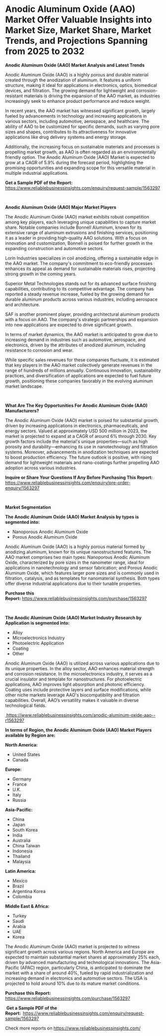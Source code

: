 <p><h1>Anodic Aluminum Oxide (AAO) Market Offer Valuable Insights into Market Size, Market Share, Market Trends, and Projections Spanning from 2025 to 2032</h1></p><p><strong>Anodic Aluminum Oxide (AAO) Market Analysis and Latest Trends</strong></p>
<p><p>Anodic Aluminum Oxide (AAO) is a highly porous and durable material created through the anodization of aluminum. It features a uniform structure, making it ideal for applications in electronics, optics, biomedical devices, and filtration. The growing demand for lightweight and corrosion-resistant materials is driving the expansion of the AAO market, as industries increasingly seek to enhance product performance and reduce weight.</p><p>In recent years, the AAO market has witnessed significant growth, largely fueled by advancements in technology and increasing applications in various sectors, including automotive, aerospace, and healthcare. The ability of AAO to be customized for specific demands, such as varying pore sizes and shapes, contributes to its attractiveness for innovative applications like drug delivery systems and energy storage.</p><p>Additionally, the increasing focus on sustainable materials and processes is propelling market growth, as AAO is often regarded as an environmentally friendly option. The Anodic Aluminum Oxide (AAO) Market is expected to grow at a CAGR of 5.9% during the forecast period, highlighting the promising opportunities and expanding scope for this versatile material in multiple industrial applications.</p></p>
<p><strong>Get a Sample PDF of the Report:&nbsp;</strong> <a href="https://www.reliablebusinessinsights.com/enquiry/request-sample/1563297?utm_campaign=2180&utm_medium=2&utm_source=Github&utm_content=ia&utm_term=02042025&utm_id=anodic-aluminum-oxide-aao">https://www.reliablebusinessinsights.com/enquiry/request-sample/1563297</a></p>
<p>&nbsp;</p>
<p><strong>Anodic Aluminum Oxide (AAO) Major Market Players</strong></p>
<p><p>The Anodic Aluminum Oxide (AAO) market exhibits robust competition among key players, each leveraging unique capabilities to capture market share. Notable companies include Bonnell Aluminum, known for its extensive range of aluminum extrusions and finishing services, positioning it as a leader in providing high-quality AAO solutions. With a focus on innovation and customization, Bonnell is poised for further growth in the expanding construction and automotive sectors.</p><p>Lorin Industries specializes in coil anodizing, offering a sustainable edge in the AAO market. The company's commitment to eco-friendly processes enhances its appeal as demand for sustainable materials rises, projecting strong growth in the coming years.</p><p>Superior Metal Technologies stands out for its advanced surface finishing capabilities, contributing to its competitive advantage. The company has reported a steady revenue increase, fueled by the growing demand for durable aluminum products across various industries, including aerospace and architecture.</p><p>SAF is another prominent player, providing architectural aluminum products with a focus on AAO. The company's strategic partnerships and expansion into new applications are expected to drive significant growth.</p><p>In terms of market dynamics, the AAO market is anticipated to grow due to increasing demand in industries such as automotive, aerospace, and electronics, driven by the attributes of anodized aluminum, including resistance to corrosion and wear. </p><p>While specific sales revenues for these companies fluctuate, it is estimated that key players in the AAO market collectively generate revenues in the range of hundreds of millions annually. Continuous innovation, sustainability practices, and diversification of applications are expected to fuel future growth, positioning these companies favorably in the evolving aluminum market landscape.</p></p>
<p>&nbsp;</p>
<p><strong>What Are The Key Opportunities For Anodic Aluminum Oxide (AAO) Manufacturers?</strong></p>
<p><p>The Anodic Aluminum Oxide (AAO) market is poised for substantial growth, driven by increasing applications in electronics, pharmaceuticals, and energy sectors. Valued at approximately USD 500 million in 2023, the market is projected to expand at a CAGR of around 6% through 2030. Key growth factors include the material's unique properties—such as high porosity and durability—enhancing its use in nanotechnology and filtration systems. Moreover, advancements in anodization techniques are expected to boost production efficiency. The future outlook is positive, with rising demand for lightweight materials and nano-coatings further propelling AAO adoption across various industries.</p></p>
<p><strong>Inquire or Share Your Questions If Any Before Purchasing This Report:</strong> <a href="https://www.reliablebusinessinsights.com/enquiry/pre-order-enquiry/1563297?utm_campaign=2180&utm_medium=2&utm_source=Github&utm_content=ia&utm_term=02042025&utm_id=anodic-aluminum-oxide-aao">https://www.reliablebusinessinsights.com/enquiry/pre-order-enquiry/1563297</a></p>
<p>&nbsp;</p>
<p><strong>Market Segmentation</strong></p>
<p><strong>The Anodic Aluminum Oxide (AAO) Market Analysis by types is segmented into:</strong></p>
<p><ul><li>Nanoporous Anodic Aluminum Oxide</li><li>Porous Anodic Aluminum Oxide</li></ul></p>
<p><p>Anodic Aluminum Oxide (AAO) is a highly porous material formed by anodizing aluminum, known for its unique nanostructured features. The AAO market comprises two main types: Nanoporous Anodic Aluminum Oxide, characterized by pore sizes in the nanometer range, ideal for applications in nanotechnology and sensor fabrication; and Porous Anodic Aluminum Oxide, which features larger pore sizes and is commonly used in filtration, catalysis, and as templates for nanomaterial synthesis. Both types offer diverse industrial applications due to their tunable properties.</p></p>
<p><strong>Purchase this Report:&nbsp;</strong><a href="https://www.reliablebusinessinsights.com/purchase/1563297?utm_campaign=2180&utm_medium=2&utm_source=Github&utm_content=ia&utm_term=02042025&utm_id=anodic-aluminum-oxide-aao">https://www.reliablebusinessinsights.com/purchase/1563297</a></p>
<p>&nbsp;</p>
<p><strong>The Anodic Aluminum Oxide (AAO) Market Industry Research by Application is segmented into:</strong></p>
<p><ul><li>Alloy</li><li>Microelectronics Industry</li><li>Photoelectric Application</li><li>Coating</li><li>Other</li></ul></p>
<p><p>Anodic Aluminum Oxide (AAO) is utilized across various applications due to its unique properties. In the alloy sector, AAO enhances material strength and corrosion resistance. In the microelectronics industry, it serves as a crucial insulator and template for nanostructures. For photoelectric applications, AAO improves light absorption and photonic efficiency. Coating uses include protective layers and surface modifications, while other niche markets leverage AAO's biocompatibility and filtration capabilities. Overall, AAO’s versatility makes it valuable in diverse technological fields.</p></p>
<p><a href="https://www.reliablebusinessinsights.com/anodic-aluminum-oxide-aao--r1563297?utm_campaign=2180&utm_medium=2&utm_source=Github&utm_content=ia&utm_term=02042025&utm_id=anodic-aluminum-oxide-aao">&nbsp;https://www.reliablebusinessinsights.com/anodic-aluminum-oxide-aao--r1563297</a></p>
<p><strong>In terms of Region, the Anodic Aluminum Oxide (AAO) Market Players available by Region are:</strong></p>
<p>
    <p> <strong> North America: </strong>
        <ul>
            <li>United States</li>
            <li>Canada</li>
        </ul>
        </p> 
    <p> <strong> Europe: </strong>
        <ul>
            <li>Germany</li>
            <li>France</li>
            <li>U.K.</li>
            <li>Italy</li>
            <li>Russia</li>
        </ul>
        </p> 
    <p> <strong> Asia-Pacific: </strong>
        <ul>
            <li>China</li>
            <li>Japan</li>
            <li>South Korea</li>
            <li>India</li>
            <li>Australia</li>
            <li>China Taiwan</li>
            <li>Indonesia</li>
            <li>Thailand</li>
            <li>Malaysia</li>
        </ul>
        </p> 
    <p> <strong> Latin America: </strong>
        <ul>
            <li>Mexico</li>
            <li>Brazil</li>
            <li>Argentina Korea</li>
            <li>Colombia</li>
        </ul>
        </p> 
    <p> <strong> Middle East & Africa: </strong>
        <ul>
            <li>Turkey</li>
            <li>Saudi</li>
            <li>Arabia</li>
            <li>UAE</li>
            <li>Korea</li>
        </ul>
    </p>
    </p>
<p><p>The Anodic Aluminum Oxide (AAO) market is projected to witness significant growth across various regions. North America and Europe are expected to maintain substantial market shares at approximately 25% each, driven by advanced manufacturing and technological innovations. The Asia-Pacific (APAC) region, particularly China, is anticipated to dominate the market with a share of around 40%, fueled by rapid industrialization and increasing demand in electronics and automotive sectors. The USA is projected to hold around 10% due to its mature market conditions.</p></p>
<p><strong>Purchase this Report: </strong><a href="https://www.reliablebusinessinsights.com/purchase/1563297?utm_campaign=2180&utm_medium=2&utm_source=Github&utm_content=ia&utm_term=02042025&utm_id=anodic-aluminum-oxide-aao">https://www.reliablebusinessinsights.com/purchase/1563297</a></p>
<p>&nbsp;<strong>Get a Sample PDF of the Report:&nbsp;&nbsp;</strong><a href="https://www.reliablebusinessinsights.com/enquiry/request-sample/1563297?utm_campaign=2180&utm_medium=2&utm_source=Github&utm_content=ia&utm_term=02042025&utm_id=anodic-aluminum-oxide-aao">https://www.reliablebusinessinsights.com/enquiry/request-sample/1563297</a></p>
<p><strong></strong></p>
<p>Check more reports on <a href="https://www.reliablebusinessinsights.com/?utm_campaign=2180&utm_medium=2&utm_source=Github&utm_content=ia&utm_term=02042025&utm_id=anodic-aluminum-oxide-aao">https://www.reliablebusinessinsights.com/</a></p>